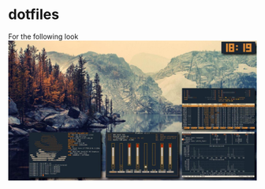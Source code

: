 # dotfiles

For the following look
![Rice Image](https://github.com/muhammad-arif/dotfiles/raw/master/IMG-4009.JPG)

